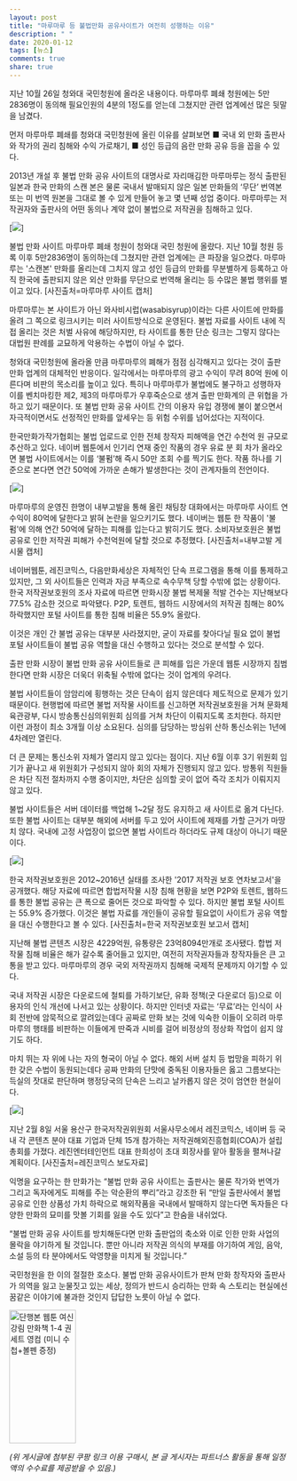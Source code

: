 ```yaml
---
layout: post
title: "마루마루 등 불법만화 공유사이트가 여전히 성행하는 이유"
description: " "
date: 2020-01-12
tags: [뉴스]
comments: true
share: true
---
```




지난 10월 26일 청와대 국민청원에 올라온 내용이다. 마루마루 폐쇄 청원에는 5만2836명이 동의해 필요인원의 4분의 1정도를 얻는데 그쳤지만 관련 업계에선 많은 뒷말을 남겼다.  
  
먼저 마루마루 폐쇄를 청와대 국민청원에 올린 이유를 살펴보면 ■ 국내 외 만화 출판사와 작가의 권리 침해와 수익 가로채기, ■ 성인 등급의 음란 만화 공유 등을 꼽을 수 있다.  
  
2013년 개설 후 불법 만화 공유 사이트의 대명사로 자리매김한 마루마루는 정식 출판된 일본과 한국 만화의 스캔 본은 물론 국내서 발매되지 않은 일본 만화들의 ‘무단’ 번역본 또는 미 번역 원본을 그대로 볼 수 있게 만들어 놓고 몇 년째 성업 중이다. 마루마루는 저작권자와 출판사의 어떤 동의나 계약 없이 불법으로 저작권을 침해하고 있다.

[![](https://post-phinf.pstatic.net/MjAxNzEyMThfMjcg/MDAxNTEzNTYzNDA1NzM2.u7ub0intvlywl6DKG0RS7E_t61HJ6LmTkEUWmxDoXcIg.KwWltjqE_IfBJ_kLgEswaGvztYsI2dYRkhONa_aU9Kgg.JPEG/image_7734969001513563368487.jpg?type=w1200)]

불법 만화 사이트 마루마루 폐쇄 청원이 청와대 국민 청원에 올랐다. 지난 10월 청원 등록 이후 5만2836명이 동의하는데 그쳤지만 관련 업계에는 큰 파장을 일으켰다. 마루마루는 '스캔본' 만화를 올리는데 그치지 않고 성인 등급의 만화를 무분별하게 등록하고 아직 한국에 출판되지 않은 외산 만화를 무단으로 번역해 올리는 등 수많은 불법 행위를 벌이고 있다. [사진출처=마루마루 사이트 캡처]

마루마루는 본 사이트가 아닌 와사비시럽(wasabisyrup)이라는 다른 사이트에 만화를 올려 그 쪽으로 링크시키는 미러 사이트방식으로 운영된다. 불법 자료를 사이트 내에 직접 올리는 것은 처벌 사유에 해당하지만, 타 사이트를 통한 단순 링크는 그렇지 않다는 대법원 판례를 교묘하게 악용하는 수법이 아닐 수 없다.  
  
청와대 국민청원에 올라올 만큼 마루마루의 폐해가 점점 심각해지고 있다는 것이 출판 만화 업계의 대체적인 반응이다. 일각에서는 마루마루의 광고 수익이 무려 80억 원에 이른다며 비판의 목소리를 높이고 있다. 특히나 마루마루가 불법에도 불구하고 성행하자 이를 벤치마킹한 제2, 제3의 마루마루가 우후죽순으로 생겨 출판 만화계의 큰 위협을 가하고 있기 때문이다. 또 불법 만화 공유 사이트 간의 이용자 유입 경쟁에 불이 붙으면서 자극적이면서도 선정적인 만화를 앞세우는 등 위험 수위를 넘어섰다는 지적이다.  
  
한국만화가작가협회는 불법 업로드로 인한 전체 창작자 피해액을 연간 수천억 원 규모로 추산하고 있다. 네이버 웹툰에서 인기리 연재 중인 작품의 경우 유료 분 회 차가 올라오면 불법 사이트에서는 이를 ‘불펌’해 즉시 50만 조회 수를 찍기도 한다. 작품 하나를 기준으로 본다면 연간 50억에 가까운 손해가 발생한다는 것이 관계자들의 전언이다.

[![](https://post-phinf.pstatic.net/MjAxNzEyMThfMTcg/MDAxNTEzNTYzNDE4OTY2.ZFW9Xrt1oBS6DhRp8MuB9oIDgMxIl25j3aezbbsTh-Qg.2No8SDXvX46dx_kBzKReANAioL6X7esW-hdrTz5E-Pog.JPEG/2.jpg?type=w1200)]

마루마루의 운영진 한명이 내부고발을 통해 올린 채팅창 대화에서는 마루마루 사이트 연 수익이 80억에 달한다고 밝혀 논란을 일으키기도 했다. 네이버는 웹툰 한 작품이 '불펌'에 의해 연간 50억에 달하는 피해를 입는다고 밝히기도 했다. 소비자보호원은 불법 공유로 인한 저작권 피해가 수천억원에 달할 것으로 추정했다. [사진출처=내부고발 게시물 캡처]

네이버웹툰,  레진코믹스, 다음만화세상은 자체적인 단속 프로그램을 통해 이를 통제하고 있지만, 그 외 사이트들은 인력과 자금 부족으로 속수무책 당할 수밖에 없는 상황이다.  
한국 저작권보호원의 조사 자료에 따르면 만화시장 불법 복제물 적발 건수는 지난해보다 77.5% 감소한 것으로 파악됐다. P2P, 토렌트, 웹하드 시장에서의 저작권 침해는 80% 하락했지만 포털 사이트를 통한 침해 비율은 55.9% 올랐다.  
  
이것은 개인 간 불법 공유는 대부분 사라졌지만, 굳이 자료를 찾아다닐 필요 없이 불법 포털 사이트들이 불법 공유 역할을 대신 수행하고 있다는 것으로 분석할 수 있다.  
  
출판 만화 시장이 불법 만화 공유 사이트들로 큰 피해를 입은 가운데 웹툰 시장까지 침범한다면 만화 시장은 더욱더 위축될 수밖에 없다는 것이 업계의 우려다.  
  
불법 사이트들이 암암리에 횡행하는 것은 단속이 쉽지 않은데다 제도적으로 문제가 있기 때문이다. 현행법에 따르면 불법 저작물 사이트를 신고하면 저작권보호원을 거쳐 문화체육관광부, 다시 방송통신심의위원회 심의를 거쳐 차단이 이뤄지도록 조치한다. 하지만 이런 과정이 최소 3개월 이상 소요된다. 심의를 담당하는 방심위 산하 통신소위는 1년에 4차례만 열린다.  
  
더 큰 문제는 통신소위 자체가 열리지 않고 있다는 점이다. 지난 6월 이후 3기 위원회 임기가 끝나고 새 위원회가 구성되지 않아 회의 자체가 진행되지 않고 있다. 방통위 직원들은 차단 직전 절차까지 수행 중이지만, 차단은 심의할 곳이 없어 즉각 조치가 이뤄지지 않고 있다.  
  
불법 사이트들은 서버 데이터를 백업해 1~2달 정도 유지하고 새 사이트로 옮겨 다닌다. 또한 불법 사이트는 대부분 해외에 서버를 두고 있어 사이트에 제재를 가할 근거가 마땅치 않다. 국내에 고정 사업장이 없으면 불법 사이트라 하더라도 규제 대상이 아니기 때문이다.

[![](https://post-phinf.pstatic.net/MjAxNzEyMThfNDgg/MDAxNTEzNTYzNjUzNDQ5.BXFNtEGTHlOAShsTMyiMCF0zZkY3nN5cN-l3iqXQB9wg.UFiInjIN0c5yi3HCc5BxRopOYxEUinnBA4h7DfsFNXMg.JPEG/3.jpg?type=w1200)]

한국 저작권보호원은 2012~2016년 실태를 조사한 '2017 저작권 보호 연차보고서'을 공개했다. 해당 자료에 따르면 합법저작물 시장 침해 현황을 보면 P2P와 토렌트, 웹하드를 통한 불법 공유는 큰 폭으로 줄어든 것으로 파악할 수 있다. 하지만 불법 포털 사이트는 55.9% 증가했다. 이것은 불법 자료를 개인들이 공유할 필요없이 사이트가 공유 역할을 대신 수행한다고 볼 수 있다. [사진출처=한국 저작권보호원 보고서 캡처]

지난해 불법 콘텐츠 시장은 4229억원,  유통량은 23억8094만개로 조사됐다. 합법 저작물 침해 비율은 해가 갈수록 줄어들고 있지만, 여전히 저작권자들과 창작자들은 큰 고통을 받고 있다. 마루마루의 경우 국외 저작권까지 침해해 국제적 문제까지 야기할 수 있다.  
  
국내 저작권 시장은 다운로드에 철퇴를 가하기보단, 유화 정책(굿 다운로더 등)으로 이용자의 인식 개선에 나서고 있는 상황이다. 하지만 인터넷 자료는 ‘무료’라는 인식이 사회 전반에 암묵적으로 깔려있는데다 공짜로 만화 보는 것에 익숙한 이들이 오히려 마루마루의 행태를 비판하는 이들에게 딴죽과 시비를 걸어 비정상의 정상화 작업이 쉽지 않기도 하다.  
  
마치 뛰는 자 위에 나는 자의 형국이 아닐 수 없다. 해외 서버 설치 등 법망을 피하기 위한 갖은 수법이 동원되는데다 공짜 만화의 단맛에 중독된 이용자들은 옳고 그름보다는 득실의 잣대로 판단하며 행정당국의 단속은 느리고 날카롭지 않은 것이 엄연한 현실이다.

[![](https://post-phinf.pstatic.net/MjAxNzEyMThfMTA2/MDAxNTEzNTYzODA3ODc0.BUGqvZCQuGuXLKOUOZ4Dwq9WqZpSfiD8tg8DUaHNgkkg.lkoc7aXjRjQF4QMMnUBggPdXmd9H0bDkaNquSVvRpeEg.PNG/image_5177633421513563796702.png?type=w1200)]

지난 2월 8일 서울 용산구 한국저작권위원회 서울사무소에서 레진코믹스, 네이버 등 국내 각 콘텐츠 분야 대표 기업과 단체 15개 참가하는 저작권해외진흥협회(COA)가 설립 총회를 가졌다. 레진엔터테인먼트 대표 한희성이 초대 회장사를 맡아 활동을 펼쳐나갈 계획이다. [사진출처=레진코믹스 보도자료]

익명을 요구하는 한 만화가는 “불법 만화 공유 사이트는 출판사는 물론 작가와 번역가 그리고 독자에게도 피해를 주는 악순환의 뿌리”라고 강조한 뒤 “만일 출판사에서 불법 공유로 인한 상품성 가치 하락으로 해외작품을 국내에서 발매하지 않는다면 독자들은 다양한 만화의 묘미를 맛볼 기회를 잃을 수도 있다”고 한숨을 내쉬었다.  
  
“불법 만화 공유 사이트를 방치해둔다면 만화 출판업의 축소와 이로 인한 만화 사업의 몰락을 야기하게 될 것입니다. 뿐만 아니라 저작권 의식의 부재를 야기하여 게임, 음악, 소설 등의 타 분야에서도 악영향을 미치게 될 것입니다.”  
  
국민청원을 한 이의 절절한 호소다. 불법 만화 공유사이트가 판쳐 만화 창작자와 출판사가 의역을 잃고 눈물짓고 있는 세상, 정의가 반드시 승리하는 만화 속 스토리는 현실에선 꿈같은 이야기에 불과한 것인지 답답한 노릇이 아닐 수 없다.

<a href="https://coupa.ng/bPr82x" target="_blank" referrerpolicy="unsafe-url"><img src="https://static.coupangcdn.com/image/affiliate/banner/48d3f5863ff83d17c7aa96abafed20b2@2x.jpg" alt="단행본 웹툰 여신강림 만화책 1-4 권 세트 영컴 (미니 수첩+볼펜 증정)" width="120" height="240"></a>

_(위 게시글에 첨부된 쿠팡 링크 이용 구매시, 본 글 게시자는 파트너스 활동을 통해 일정액의 수수료를 제공받을 수 있음.)_